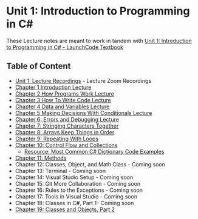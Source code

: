 # Unit 1: Introduction to Programming in C#
These Lecture notes are meant to work in tandem with [Unit 1: Introduction to Programming in C# - LaunchCode Textbook](https://education.launchcode.org/intro-to-programming-csharp/index.html)

## Table of Content
* [Unit 1: Lecture Recordings](https://docs.google.com/spreadsheets/d/1YbKObBPJIyiqfBeFJOc_No4d9jgXdOAjKijANr75oCg/edit#gid=0) - Lecture Zoom Recordings
* [Chapter 1 Introduction Lecture](./chapter-1-introduction.md)
* [Chapter 2 How Programs Work Lecture](./chapter-2-how-programs-work.md)
* [Chapter 3 How To Write Code Lecture](./chapter-3-how-to-write-code.md)
* [Chapter 4 Data and Variables Lecture](./chapter-4-data-and-variables.md)
* [Chapter 5 Making Decisions With Conditionals Lecture](./chapter-5-making-decisions-with-conditionals.md)
* [Chapter 6: Errors and Debugging Lecture](./chapter-6-errors-and-debugging.md)
* [Chapter 7: Stringing Characters Together](chapter-7-stringing-characters-together.md)
* [Chapter 8: Arrays Keep Things in Order](./chapter-8-arrays-keep-things-in-order.md)
* [Chapter 9: Repeating With Loops](./chapter-9-repeating-with-loops.md)
* [Chapter 10: Control Flow and Collections](./chapter-10-control-flow-and-collections.md)
  * [Resource: Most Common C# Dictionary Code Examples](./unit-1/extras/dictionary-code-examples.md)
* [Chapter 11: Methods](./chapter-11-methods.md)
* Chapter 12: Classes, Object, and Math Class  - Coming soon
* Chapter 13: Terminal - Coming soon
* Chapter 14: Visual Studio Setup - Coming soon
* Chapter 15: Git More Collaboration - Coming soon
* Chapter 16: Rules to the Exceptions - Coming soon
* Chapter 17: Tools in Visual Studio - Coming soon
* Chapter 18: Classes in C#, Part 1- Coming soon
* [Chapter 19: Classes and Objects, Part 2 ](./chapter-19-classes-and-objects-pt-2.md)